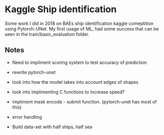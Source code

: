 # Kaggle Ship identification

Some work I did in 2018 on BAEs ship identification kaggle comeptition using Pytorch-UNet. My first usage of ML, had some success that can be seen in the train/basic_evaluation folder.

## Notes

- Need to impliment scoring system to test accuracy of prediction

- rewrite pytorch-unet

- look into how the model takes into account edges of shapes

- look into implimenting C functions to increase speed?

- impliment mask encode - submit function. (pytorch-unet has most of this)

- error handling


- Build data-set with half ships, half sea

